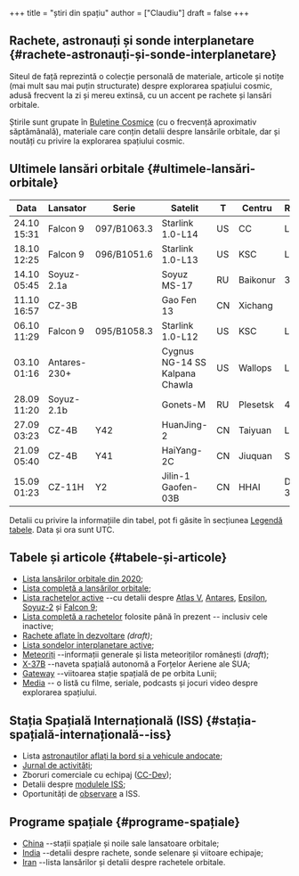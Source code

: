 +++
title = "știri din spațiu"
author = ["Claudiu"]
draft = false
+++

## Rachete, astronauți și sonde interplanetare {#rachete-astronauți-și-sonde-interplanetare}

Siteul de față reprezintă o colecție personală de materiale, articole și notițe (mai mult sau mai puțin structurate) despre explorarea spațiului cosmic, adusă frecvent la zi și mereu extinsă, cu un accent pe rachete și lansări orbitale.

Știrile sunt grupate în [Buletine Cosmice](/bul) (cu o frecvență aproximativ săptămânală), materiale care conțin detalii despre lansările orbitale, dar și noutăți cu privire la explorarea spațiului cosmic.


## Ultimele lansări orbitale {#ultimele-lansări-orbitale}

| Data        | Lansator     | Serie       | Satelit                        | T  | Centru   | Rampă  | R. | Bul            |
|-------------|--------------|-------------|--------------------------------|----|----------|--------|----|----------------|
| 24.10 15:31 | Falcon 9     | 097/B1063.3 | Starlink 1.0-L14               | US | CC       | LC40   | S  | [94](/bul/094) |
| 18.10 12:25 | Falcon 9     | 096/B1051.6 | Starlink 1.0-L13               | US | KSC      | LC39A  | S  | [93](/bul/093) |
| 14.10 05:45 | Soyuz-2.1a   |             | Soyuz MS-17                    | RU | Baikonur | 31/6   | S  | [92](/bul/092) |
| 11.10 16:57 | CZ-3B        |             | Gao Fen 13                     | CN | Xichang  |        | S  | [92](/bul/092) |
| 06.10 11:29 | Falcon 9     | 095/B1058.3 | Starlink 1.0-L12               | US | KSC      | LC39A  | S  | [91](/bul/091) |
| 03.10 01:16 | Antares-230+ |             | Cygnus NG-14 SS Kalpana Chawla | US | Wallops  | LP-0A  | S  | [91](/bul/091) |
| 28.09 11:20 | Soyuz-2.1b   |             | Gonets-M                       | RU | Plesetsk | 43/3   | S  | [90](/bul/090) |
| 27.09 03:23 | CZ-4B        | Y42         | HuanJing-2                     | CN | Taiyuan  | LC-9   | S  | [90](/bul/090) |
| 21.09 05:40 | CZ-4B        | Y41         | HaiYang-2C                     | CN | Jiuquan  | SLS-2  | S  | [89](/bul/089) |
| 15.09 01:23 | CZ-11H       | Y2          | Jilin-1 Gaofen-03B             | CN | HHAI     | Debo-3 | S  | [88](/bul/088) |

Detalii cu privire la informațiile din tabel, pot fi găsite în secțiunea [Legendă tabele](/t/legenda_tabele). Data și ora sunt UTC.


## Tabele și articole {#tabele-și-articole}

-   [Lista lansărilor orbitale din 2020](/t/l2020);
-   [Lista completă a lansărilor orbitale](/t/lansari);
-   [Lista rachetelor active](/r/rachete_active) --cu detalii despre [Atlas V](/r/atlasv), [Antares](/r/antares), [Epsilon](/r/epsilon), [Soyuz-2](/r/soyuz-2) și [Falcon 9](/r/falcon9);
-   [Lista completă a rachetelor](/r/rachete) folosite până în prezent -- inclusiv cele inactive;
-   [Rachete aflate în dezvoltare](/r/viitor) _(draft)_;
-   [Lista sondelor interplanetare active](/m/sonde);
-   [Meteoriți](/m/meteoriti) --informații generale și lista meteoriților românești (_draft_);
-   [X-37B](/m/x37b) --naveta spațială autonomă a Forțelor Aeriene ale SUA;
-   [Gateway](/m/gateway) --viitoarea stație spațială de pe orbita Lunii;
-   [Media](/m/media) -- o listă cu filme, seriale, podcasts și jocuri video despre explorarea spațiului.


## Stația Spațială Internațională (ISS) {#stația-spațială-internațională--iss}

-   Lista [astronauților aflați la bord și a vehicule andocate](/iss/iss/);
-   [Jurnal de activități](/iss/jurnal);
-   Zboruri comerciale cu echipaj ([CC-Dev](/iss/ccdev));
-   Detalii despre [modulele ISS](/iss/module);
-   Oportunități de [observare](https://www.heavens-above.com/PassSummary.aspx?satid=25544&lat=46.7712&lng=23.6236&loc=Cluj-Napoca&alt=0&tz=EET) a ISS.


## Programe spațiale {#programe-spațiale}

-   [China](/p/china) --stații spațiale și noile sale lansatoare orbitale;
-   [India](/p/india) --detalii despre rachete, sonde selenare și viitoare echipaje;
-   [Iran](/p/iran) --lista lansărilor și detalii despre rachetele orbitale.